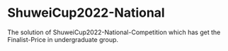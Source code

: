 # ShuweiCup2022-National
The solution of ShuweiCup2022-National-Competition which has get the Finalist-Price in undergraduate group.
